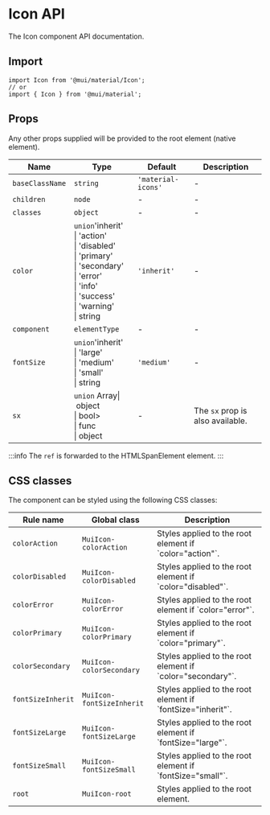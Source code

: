 # Icon API

The Icon component API documentation.

## Import

```
import Icon from '@mui/material/Icon';
// or
import { Icon } from '@mui/material';
```

## Props

Any other props supplied will be provided to the root element (native element).

| Name | Type | Default | Description |
| --- | --- | --- | --- |
| `baseClassName` | `string` | `'material-icons'` | - |
| `children` | `node` | - | - |
| `classes` | `object` | - | - |
| `color` | `union`'inherit'<br>\| 'action'<br>\| 'disabled'<br>\| 'primary'<br>\| 'secondary'<br>\| 'error'<br>\| 'info'<br>\| 'success'<br>\| 'warning'<br>\| string | `'inherit'` | - |
| `component` | `elementType` | - | - |
| `fontSize` | `union`'inherit'<br>\| 'large'<br>\| 'medium'<br>\| 'small'<br>\| string | `'medium'` | - |
| `sx` | `union` Array\| object<br>\| bool><br>\| func<br>\| object | - | The `sx` prop is also available. |

:::info
The `ref` is forwarded to the HTMLSpanElement element.
:::

## CSS classes

The component can be styled using the following CSS classes:

| Rule name | Global class | Description |
| --- | --- | --- |
| `colorAction` | `MuiIcon-colorAction` | Styles applied to the root element if \`color="action"\`. |
| `colorDisabled` | `MuiIcon-colorDisabled` | Styles applied to the root element if \`color="disabled"\`. |
| `colorError` | `MuiIcon-colorError` | Styles applied to the root element if \`color="error"\`. |
| `colorPrimary` | `MuiIcon-colorPrimary` | Styles applied to the root element if \`color="primary"\`. |
| `colorSecondary` | `MuiIcon-colorSecondary` | Styles applied to the root element if \`color="secondary"\`. |
| `fontSizeInherit` | `MuiIcon-fontSizeInherit` | Styles applied to the root element if \`fontSize="inherit"\`. |
| `fontSizeLarge` | `MuiIcon-fontSizeLarge` | Styles applied to the root element if \`fontSize="large"\`. |
| `fontSizeSmall` | `MuiIcon-fontSizeSmall` | Styles applied to the root element if \`fontSize="small"\`. |
| `root` | `MuiIcon-root` | Styles applied to the root element. |